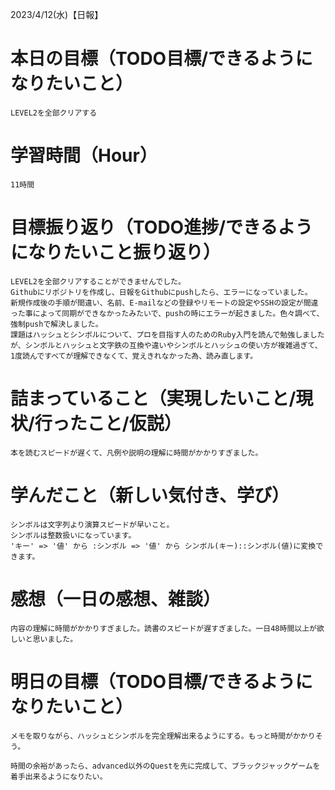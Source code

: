 2023/4/12(水)【日報】

# 本日の目標（TODO目標/できるようになりたいこと）

    LEVEL2を全部クリアする

# 学習時間（Hour）

    11時間

# 目標振り返り（TODO進捗/できるようになりたいこと振り返り）

    LEVEL2を全部クリアすることができませんでした。
    Githubにリポジトリを作成し、日報をGithubにpushしたら、エラーになっていました。
    新規作成後の手順が間違い、名前、E-mailなどの登録やリモートの設定やSSHの設定が間違った事によって同期ができなかったみたいで、pushの時にエラーが起きました。色々調べて、強制pushで解決しました。
    課題はハッシュとシンボルについて、プロを目指す人のためのRuby入門を読んで勉強しましたが、シンボルとハッシュと文字鉄の互換や違いやシンボルとハッシュの使い方が複雑過ぎて、1度読んですべてが理解できなくて、覚えきれなかった為、読み直します。

# 詰まっていること（実現したいこと/現状/行ったこと/仮説）

    本を読むスピードが遅くて、凡例や説明の理解に時間がかかりすぎました。

# 学んだこと（新しい気付き、学び）

    シンボルは文字列より演算スピードが早いこと。
    シンボルは整数扱いになっています。
    'キー' => '値' から :シンボル => '値' から シンボル(キー)::シンボル(値)に変換できます。

# 感想（一日の感想、雑談）

    内容の理解に時間がかかりすぎました。読書のスピードが遅すぎました。一日48時間以上が欲しいと思いました。

# 明日の目標（TODO目標/できるようになりたいこと）
    メモを取りながら、ハッシュとシンボルを完全理解出来るようにする。もっと時間がかかりそう。

    時間の余裕があったら、advanced以外のQuestを先に完成して、ブラックジャックゲームを着手出来るようになりたい。
